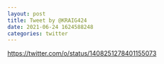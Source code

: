 ```yaml
--- 
layout: post 
title: Tweet by @KRAIG424 
date: 2021-06-24 1624588248 
categories: twitter 
--- 
```

https://twitter.com/o/status/1408251278401155073